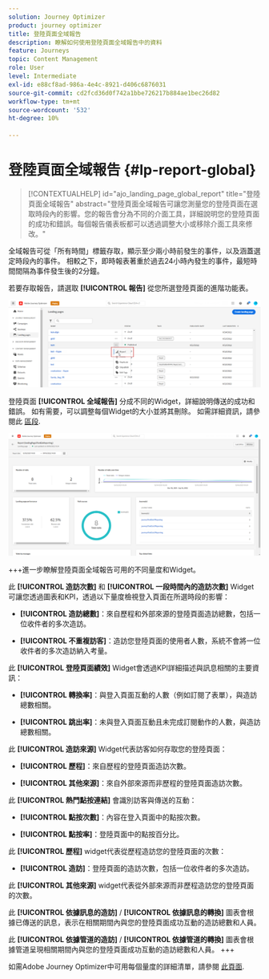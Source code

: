 ```yaml
---
solution: Journey Optimizer
product: journey optimizer
title: 登陸頁面全域報告
description: 瞭解如何使用登陸頁面全域報告中的資料
feature: Journeys
topic: Content Management
role: User
level: Intermediate
exl-id: e88cf8ad-986a-4e4c-8921-d406c6876031
source-git-commit: cd2fcd36d0f742a1bbe726217b884ae1bec26d82
workflow-type: tm+mt
source-wordcount: '532'
ht-degree: 10%

---
```


# 登陸頁面全域報告 {#lp-report-global}

>[!CONTEXTUALHELP]
>id="ajo_landing_page_global_report"
>title="登陸頁面全域報告"
>abstract="登陸頁面全域報告可讓您測量您的登陸頁面在選取時段內的影響。您的報告會分為不同的介面工具，詳細說明您的登陸頁面的成功和錯誤。每個報告儀表板都可以透過調整大小或移除介面工具來修改。"

全域報告可從「所有時間」標籤存取，顯示至少兩小時前發生的事件，以及涵蓋選定時段內的事件。 相較之下，即時報表著重於過去24小時內發生的事件，最短時間間隔為事件發生後的2分鐘。

若要存取報告，請選取 **[!UICONTROL 報告]** 從您所選登陸頁面的進階功能表。

![](assets/landing_page_report.png)

登陸頁面 **[!UICONTROL 全域報告]** 分成不同的Widget，詳細說明傳送的成功和錯誤。 如有需要，可以調整每個Widget的大小並將其刪除。 如需詳細資訊，請參閱此 [區段](global-report.md).

![](assets/landing_page_global.png)

+++進一步瞭解登陸頁面全域報告可用的不同量度和Widget。

此 **[!UICONTROL 造訪次數]** 和 **[!UICONTROL 一段時間內的造訪次數]** Widget可讓您透過圖表和KPI，透過以下量度檢視登入頁面在所選時段的影響：

* **[!UICONTROL 造訪總數]**：來自歷程和外部來源的登陸頁面造訪總數，包括一位收件者的多次造訪。

* **[!UICONTROL 不重複訪客]**：造訪您登陸頁面的使用者人數，系統不會將一位收件者的多次造訪納入考量。

此 **[!UICONTROL 登陸頁面績效]** Widget會透過KPI詳細描述與訊息相關的主要資訊：

* **[!UICONTROL 轉換率]**：與登入頁面互動的人數（例如訂閱了表單），與造訪總數相關。

* **[!UICONTROL 跳出率]**：未與登入頁面互動且未完成訂閱動作的人數，與造訪總數相關。

此 **[!UICONTROL 造訪來源]** Widget代表訪客如何存取您的登陸頁面：

* **[!UICONTROL 歷程]**：來自歷程的登陸頁面造訪次數。

* **[!UICONTROL 其他來源]**：來自外部來源而非歷程的登陸頁面造訪次數。

此 **[!UICONTROL 熱門點按連結]** 會識別訪客與傳送的互動：

* **[!UICONTROL 點按次數]**：內容在登入頁面中的點按次數。

* **[!UICONTROL 點按率]**：登陸頁面中的點按百分比。

此 **[!UICONTROL 歷程]** widget代表從歷程造訪您的登陸頁面的次數：

* **[!UICONTROL 造訪]**：登陸頁面的造訪次數，包括一位收件者的多次造訪。

此 **[!UICONTROL 其他來源]** widget代表從外部來源而非歷程造訪您的登陸頁面的次數。

此 **[!UICONTROL 依據訊息的造訪]** / **[!UICONTROL 依據訊息的轉換]** 圖表會根據已傳送的訊息，表示在相關期間內與您的登陸頁面成功互動的造訪總數和人員。

此 **[!UICONTROL 依據管道的造訪]** / **[!UICONTROL 依據管道的轉換]** 圖表會根據管道呈現相關期間內與您的登陸頁面成功互動的造訪總數和人員。
+++

如需Adobe Journey Optimizer中可用每個量度的詳細清單，請參閱 [此頁面](global-report.md#list-of-components-global).
